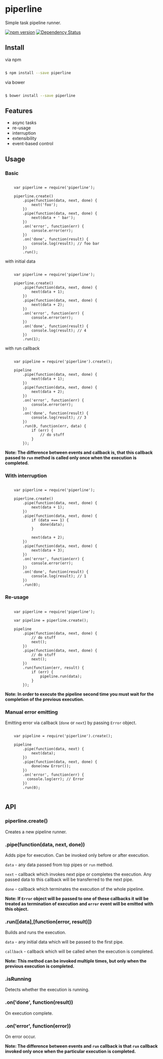 # piperline

Simple task pipeline runner.

[![npm version](https://badge.fury.io/js/piperline.svg)](https://www.npmjs.com/package/piperline)
[![Dependency Status](https://david-dm.org/ziflex/piperline.svg)](https://david-dm.org/ziflex/piperline)

## Install

via npm

```sh

$ npm install --save piperline

```
via bower

```sh

$ bower install --save piperline

```

## Features
* async tasks
* re-usage
* interruption
* extensibility
* event-based control

## Usage

### Basic

```

    var piperline = require('piperline');
    
    piperline.create()
        .pipe(function(data, next, done) {
            next('foo');
        })
        .pipe(function(data, next, done) {
            next(data + ' bar');
        })
        .on('error', function(err) {
            console.error(err);
        })
        .on('done', function(result) {
            console.log(result); // foo bar
        })
        .run();
```

with initial data

```

    var piperline = require('piperline');
    
    piperline.create()
        .pipe(function(data, next, done) {
            next(data + 1);
        })
        .pipe(function(data, next, done) {
            next(data + 2);
        })
        .on('error', function(err) {
            console.error(err);
        })
        .on('done', function(result) {
            console.log(result); // 4
        })
        .run(1);
```

with run callback

```

    var pipeline = require('piperline').create();
    
    pipeline
        .pipe(function(data, next, done) {
            next(data + 1);
        })
        .pipe(function(data, next, done) {
            next(data + 2);
        })
        .on('error', function(err) {
            console.error(err);
        })
        .on('done', function(result) {
            console.log(result); // 3
        })
        .run(0, function(err, data) {
            if (err) {
                // do stuff
            }
        });
```

**Note: The difference between events and callback is, that this callback passed to ``run`` 
method is called only once when the execution is completed.**

### With interruption

```

    var piperline = require('piperline');
    
    piperline.create()
        .pipe(function(data, next, done) {
            next(data + 1);
        })
        .pipe(function(data, next, done) {
            if (data === 1) {
                done(data);
            }
            
            next(data + 2);
        })
        .pipe(function(data, next, done) {
            next(data + 3);
        })
        .on('error', function(err) {
            console.error(err);
        })
        .on('done', function(result) {
            console.log(result); // 1
        })
        .run(0);
```

### Re-usage

```

    var piperline = require('piperline');
    
    var pipeline = piperline.create();
    
    pipeline
        .pipe(function(data, next, done) {
            // do stuff
            next();
        })
        .pipe(function(data, next, done) {
            // do stuff
            next();
        })
        .run(function(err, result) {
            if (err) {
                pipeline.run(data);
            }
        });

```

**Note: In order to execute the pipeline second time you must wait for the completion of the previous execution.** 

### Manual error emitting

Emitting error via callback (``done`` or ``next``) by passing ``Error`` object.

```
  
    var pipeline = require('piperline').create();
    
    pipeline
        .pipe(function(data, next) {
            next(data);
        })
        .pipe(function(data, next, done) {
            done(new Error());
        })
        .on('error', function(err) {
          console.log(err); // Error
        })
        .run(0);
      

```


## API

### piperline.create()

Creates a new pipeline runner.

### .pipe(function(data, next, done))

Adds pipe for execution.
Can be invoked only before or after execution.

`data` - any data passed from top pipes or `run` method.

`next` - callback which invokes next pipe or completes the execution. 
Any passed data to this callback will be transferred to the next pipe.

`done` - callback which terminates the execution of the whole pipeline.


**Note: If `Error` object will be passed to one of these callbacks it will be treated as termination of execution
and `error` event will be emitted with this object.**

### .run([data],[function(error, result)])

Builds and runs the execution.

`data` - any initial data which will be passed to the first pipe.

`callback` - callback which will be called when the execution is completed.


**Note: This method can be invoked multiple times, but only when the previous execution is completed.**

### .isRunning

Detects whether the execution is running.

### .on('done', function(result))

On execution complete.

### .on('error', function(error))

On error occur.

**Note: The difference between events and `run` callback is that `run` callback invoked only once when the particular execution is completed.**




